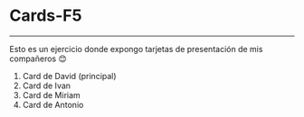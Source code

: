 # Cards-F5
<hr>
<p>Esto es un ejercicio donde expongo tarjetas de presentación de mis compañeros 😊</p>
<ol>
  <li>Card de David (principal)</li>
  <li>Card de Ivan</li>
  <li>Card de Miriam</li>
  <li>Card de Antonio</li>
</ol>
